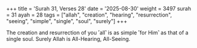 +++
title = 'Surah 31, Verses 28'
date = '2025-08-30'
weight = 3497
surah = 31
ayah = 28
tags = ["allah", "creation", "hearing", "resurrection", "seeing", "simple", "single", "soul", "surely"]
+++

The creation and resurrection of you ˹all˺ is as simple ˹for Him˺ as that of a single soul. Surely Allah is All-Hearing, All-Seeing.